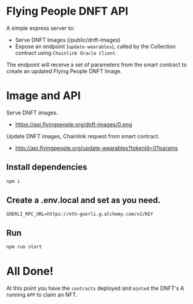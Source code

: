 # Flying People DNFT API

A simple express server to:

- Serve DNFT Images (/public/dnft-images)
- Expose an endpoint (`update-wearables`), called by the Collection contract using `Chainlink Oracle Client`.

The endpoint will receive a set of parameters from the smart contract to create an updated Flying People DNFT Image.

# Image and API

Serve DNFT images.
- https://api.flyingpeople.org/dnft-images/0.png 

Update DNFT images, Chainlink request from smart contract.
- http://api.flyingpeople.org/update-wearables?tokenId=0?params

## Install dependencies

```bash
npm i
```

## Create a .env.local and set as you need.

```
GOERLI_RPC_URL=https://eth-goerli.g.alchemy.com/v2/KEY
```
## Run

```bash
npm run start
```

# All Done!

At this point you have the `contracts` deployed and `minted` the DNFT's
A running `APP` to claim an NFT.
